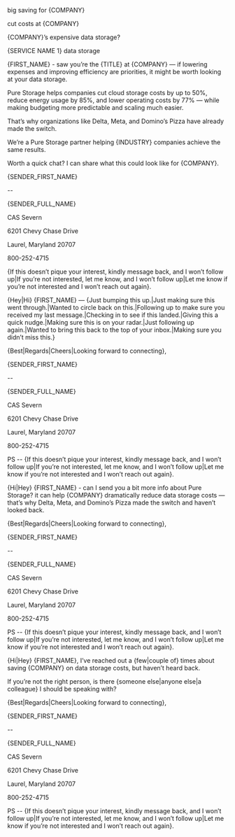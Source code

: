 big saving for {COMPANY} 


cut costs at {COMPANY} 


{COMPANY}’s expensive data storage?


{SERVICE NAME 1} data storage 


<EMAIL1>


{FIRST_NAME} - saw you’re the {TITLE} at {COMPANY} — if lowering expenses and improving efficiency are priorities, it might be worth looking at your data storage.


Pure Storage helps companies cut cloud storage costs by up to 50%, reduce energy usage by 85%, and lower operating costs by 77% — while making budgeting more predictable and scaling much easier.


That’s why organizations like Delta, Meta, and Domino’s Pizza have already made the switch.


We’re a Pure Storage partner helping {INDUSTRY} companies achieve the same results.


Worth a quick chat? I can share what this could look like for {COMPANY}.


{SENDER_FIRST_NAME}


--


{SENDER_FULL_NAME}


CAS Severn 


6201 Chevy Chase Drive


Laurel, Maryland 20707


800-252-4715


{If this doesn’t pique your interest, kindly message back, and I won’t follow up|If you’re not interested, let me know, and I won’t follow up|Let me know if you’re not interested and I won’t reach out again}.


<EMAIL1>


<EMAIL2>


{Hey|Hi} {FIRST_NAME} — {Just bumping this up.|Just making sure this went through.|Wanted to circle back on this.|Following up to make sure you received my last message.|Checking in to see if this landed.|Giving this a quick nudge.|Making sure this is on your radar.|Just following up again.|Wanted to bring this back to the top of your inbox.|Making sure you didn’t miss this.}


{Best|Regards|Cheers|Looking forward to connecting},


{SENDER_FIRST_NAME}


--


{SENDER_FULL_NAME}


CAS Severn 


6201 Chevy Chase Drive


Laurel, Maryland 20707


800-252-4715


PS -- {If this doesn’t pique your interest, kindly message back, and I won’t follow up|If you’re not interested, let me know, and I won’t follow up|Let me know if you’re not interested and I won’t reach out again}.


<EMAIL2>


<EMAIL3>


{Hi|Hey} {FIRST_NAME} - can I send you a bit more info about Pure Storage? it can help {COMPANY} dramatically reduce data storage costs — that’s why Delta, Meta, and Domino’s Pizza made the switch and haven’t looked back.


{Best|Regards|Cheers|Looking forward to connecting},


{SENDER_FIRST_NAME}


--


{SENDER_FULL_NAME}


CAS Severn 


6201 Chevy Chase Drive


Laurel, Maryland 20707


800-252-4715


PS -- {If this doesn’t pique your interest, kindly message back, and I won’t follow up|If you’re not interested, let me know, and I won’t follow up|Let me know if you’re not interested and I won’t reach out again}.


<EMAIL3>


<EMAIL4>


{Hi|Hey} {FIRST_NAME}, I’ve reached out a {few|couple of} times about saving {COMPANY} on data storage costs, but haven’t heard back.


If you’re not the right person, is there {someone else|anyone else|a colleague} I should be speaking with? 


{Best|Regards|Cheers|Looking forward to connecting},


{SENDER_FIRST_NAME}


--


{SENDER_FULL_NAME}


CAS Severn 


6201 Chevy Chase Drive


Laurel, Maryland 20707


800-252-4715


PS -- {If this doesn’t pique your interest, kindly message back, and I won’t follow up|If you’re not interested, let me know, and I won’t follow up|Let me know if you’re not interested and I won’t reach out again}.


<EMAIL4>
